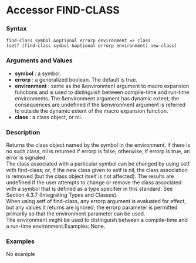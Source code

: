<!-- Generated on 05/10/2020 by https://github.com/anto2oo/clhs-evolved -->

# Accessor FIND-CLASS

### Syntax
`find-class symbol &optional errorp environment => class`  
`(setf (find-class symbol &optional errorp environment) new-class)`  


### Arguments and Values
- **symbol** : a symbol.   
- **errorp** : a generalized boolean. The default is true.   
- **environment** :  same as the &environment argument to macro expansion functions and is used to distinguish between compile-time and run-time environments.  The &environment argument has dynamic extent; the consequences are undefined if the &environment argument is referred to outside the dynamic extent of the macro expansion function.   
- **class** : a class object, or nil.   


### Description
Returns the class object named by the symbol in the environment. If there is no such class, nil is returned if errorp is false; otherwise, if errorp is true, an error is signaled.  
The class associated with a particular symbol can be changed by using setf with find-class;  or, if the new class given to setf is nil, the class association is removed (but the class object itself is not affected).  The results are undefined if the user attempts to change  or remove  the class associated with a symbol that is defined as a type specifier in this standard. See Section 4.3.7 (Integrating Types and Classes).  
When using setf of find-class, any errorp argument is evaluated for effect, but any values it returns are ignored; the errorp parameter is permitted primarily so that the environment parameter can be used.  
The environment might be used to distinguish between a compile-time and a run-time environment.Examples: None.



### Examples
No example  
